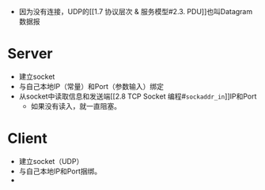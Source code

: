 - 因为没有连接，UDP的[[1.7 协议层次 & 服务模型#2.3. PDU]]也叫Datagram数据报
# Server
- 建立socket
- 与自己本地IP（常量）和Port（参数输入）绑定
- 从socket中读取信息和发送端[[2.8 TCP Socket 编程#`sockaddr_in`]]IP和Port
	- 如果没有读入，就一直阻塞。
# Client
- 建立socket（UDP）
- 与自己本地IP和Port捆绑。
- 